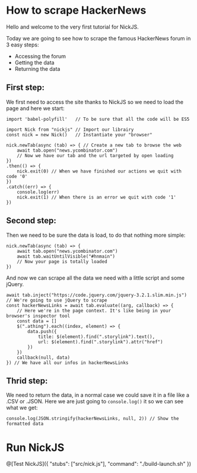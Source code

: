 # How to scrape HackerNews

Hello and welcome to the very first tutorial for NickJS.

Today we are going to see how to scrape the famous HackerNews forum in 3 easy steps:
* Accessing the forum
* Getting the data
* Returning the data

## First step:

We first need to access the site thanks to NickJS so we need to load the page and here we start:
```language-javascript
import 'babel-polyfill'   // To be sure that all the code will be ES5

import Nick from "nickjs" // Import our librairy
const nick = new Nick()   // Instantiate your "browser"

nick.newTab(async (tab) => { // Create a new tab to browse the web
	await tab.open("news.ycombinator.com")
	// Now we have our tab and the url targeted by open loading
})
.then(() => {
	nick.exit(0) // When we have finished our actions we quit with code '0'
})
.catch((err) => {
	console.log(err)
	nick.exit(1) // When there is an error we quit with code '1'
})
```

## Second step:

Then we need to be sure the data is load, to do that nothing more simple:
```
nick.newTab(async (tab) => {
	await tab.open("news.ycombinator.com")
	await tab.waitUntilVisible("#hnmain")
	// Now your page is totally loaded
})
```

And now we can scrape all the data we need with a little script and some jQuery.

```
await tab.inject("https://code.jquery.com/jquery-3.2.1.slim.min.js") // We're going to use jQuery to scrape
const hackerNewsLinks = await tab.evaluate((arg, callback) => {
	// Here we're in the page context. It's like being in your browser's inspector tool
	const data = []
	$(".athing").each((index, element) => {
		data.push({
			title: $(element).find(".storylink").text(),
			url: $(element).find(".storylink").attr("href")
		})
	})
	callback(null, data)
}) // We have all our infos in hackerNewsLinks
```

## Thrid step:

We need to return the data, in a normal case we could save it in a file like a .CSV or .JSON.
Here we are just going to `console.log()` it so we can see what we get:

```
console.log(JSON.stringify(hackerNewsLinks, null, 2)) // Show the formatted data
```


# Run NickJS

@[Test NickJS]({ "stubs": ["src/nick.js"], "command": "./build-launch.sh" })
